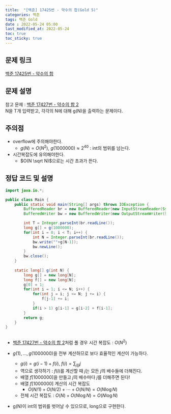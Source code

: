 ```yaml
---
title:  "[백준] 17425번 - 약수의 합(Gold 5)"
categories: 백준
tags: 백준 Gold
date : 2022-05-24 05:00
last_modified_at: 2022-05-24
toc: true
toc_sticky: true
---
```


## 문제 링크

[백준 17425번 - 약수의 합](https://www.acmicpc.net/problem/17425)

## 문제 설명

참고 문제 : [백준 17427번 - 약수의 합 2](https://www.acmicpc.net/problem/17427)  
N을 T개 입력받고, 각각의 N에 대해 g(N)을 출력하는 문제이다.

## 주의점

- overflow에 주의해야한다.  
  - $g(N) = O(N^2)$, $g(1000000) \approx 2^{40}$ : int의 범위를 넘는다.
- 시간복잡도에 유의해야한다.
  - $O(N \sqrt N)$으로는 시간 초과가 뜬다.

## 정답 코드 및 설명

```java
import java.io.*;

public class Main {
    public static void main(String[] args) throws IOException {
        BufferedReader br = new BufferedReader(new InputStreamReader(System.in));
        BufferedWriter bw = new BufferedWriter(new OutputStreamWriter(System.out));

        int T = Integer.parseInt(br.readLine());
        long g[] = g(1000000);
        for(int i = 0; i < T; i++) {
            int N = Integer.parseInt(br.readLine());
            bw.write(""+g[N-1]);
            bw.newLine();
        }
        bw.close();
    }
    
    static long[] g(int N) {
        long g[] = new long[N];
        long f[] = new long[N];
        g[0] = 1;
        for(int i = 1; i <= N; i++) {
            for(int j = i; j <= N; j += i) {
                f[j-1] += i;
            }
            if(i > 1) g[i-1] = g[i-2] + f[i-1];
        }
        return g;
    }
}
    

```

- [백준 17427번 - 약수의 합 2](/백준/boj-silver-17427/)처럼 풀 경우 시간 복잡도 : $O(N^2)$

- $g(1), ... , g(1000000)$을 전부 계산하므로 보다 효율적인 계산이 가능하다.

  - $g(i) = g(i-1) + f(i)$, $f(i) = \displaystyle \sum_{j\|i} j$
  - 역으로 생각하기 : $f(i)$를 계산할 때 $j$는 모든 $j$의 배수들에 더해진다.
  - 배열 $f[1000000]$을 만들고 $j$의 배수마다 $j$를 더해주면 된다!
  - 배열 $f[1000000]$ 계산의 시간 복잡도
    - $O(N/1) + O(N/2) + \cdots + O(N/N) = O(N\log N)$
  - 전체 시간 복잡도 : $O(N) + O(N\log N) = O(N\log N)$

- g(N)이 int의 범위를 벗어날 수 있으므로, long으로 구현한다.
